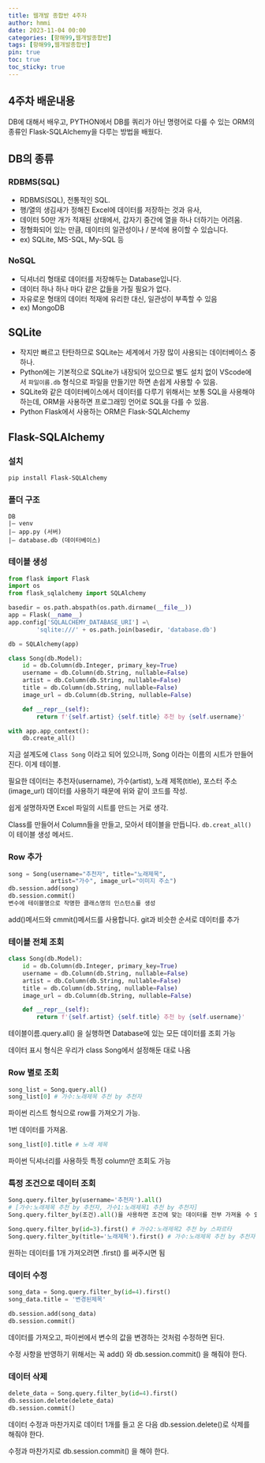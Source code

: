 ```yaml
---
title: 웹개발 종합반 4주차
author: hmmi
date: 2023-11-04 00:00
categories: [항해99,웹개발종합반]
tags: [항해99,웹개발종합반]
pin: true
toc: true
toc_sticky: true
---
```

## 4주차 배운내용

DB에 대해서 배우고, PYTHON에서 DB를 쿼리가 아닌 명령어로 다룰 수 있는 ORM의 종류인 Flask-SQLAlchemy을 다루는 방법을 배웠다.

## DB의 종류

### RDBMS(SQL)

- RDBMS(SQL), 전통적인 SQL. 
- 행/열의 생김새가 정해진 Excel에 데이터를 저장하는 것과 유사,
- 데이터 50만 개가 적재된 상태에서, 갑자기 중간에 열을 하나 더하기는 어려움.
- 정형화되어 있는 만큼, 데이터의 일관성이나 / 분석에 용이할 수 있습니다.
- ex) SQLite, MS-SQL, My-SQL 등

### NoSQL

- 딕셔너리 형태로 데이터를 저장해두는 Database입니다.
- 데이터 하나 하나 마다 같은 값들을 가질 필요가 없다.
- 자유로운 형태의 데이터 적재에 유리한 대신, 일관성이 부족할 수 있음
- ex) MongoDB

## SQLite

- 작지만 빠르고 탄탄하므로 SQLite는 세계에서 가장 많이 사용되는 데이터베이스 중 하나.
- Python에는 기본적으로 SQLite가 내장되어 있으므로 별도 설치 없이 VScode에서 `파일이름.db` 형식으로 파일을 만들기만 하면 손쉽게 사용할 수 있음.
- SQLite와 같은 데이터베이스에서 데이터를 다루기 위해서는 보통 SQL을 사용해야 하는데, ORM을 사용하면 프로그래밍 언어로 SQL을 다를 수 있음.
- Python Flask에서 사용하는 ORM은 Flask-SQLAlchemy

## Flask-SQLAlchemy

### 설치

```bash
pip install Flask-SQLAlchemy
```

### 폴더 구조
```
DB
|— venv
|— app.py (서버)
|— database.db (데이터베이스)
```

### 테이블 생성

```py
from flask import Flask
import os
from flask_sqlalchemy import SQLAlchemy

basedir = os.path.abspath(os.path.dirname(__file__))
app = Flask(__name__)
app.config['SQLALCHEMY_DATABASE_URI'] =\
        'sqlite:///' + os.path.join(basedir, 'database.db')

db = SQLAlchemy(app)

class Song(db.Model):
    id = db.Column(db.Integer, primary_key=True)
    username = db.Column(db.String, nullable=False)
    artist = db.Column(db.String, nullable=False)
    title = db.Column(db.String, nullable=False)
    image_url = db.Column(db.String, nullable=False)

    def __repr__(self):
        return f'{self.artist} {self.title} 추천 by {self.username}'

with app.app_context():
    db.create_all()
```

지금 설계도에 `Class Song` 이라고 되어 있으니까,  Song 이라는 이름의 시트가 만들어진다. 이게 테이블.

필요한 데이터는 추천자(username), 가수(artist), 노래 제목(title), 포스터 주소(image_url) 데이터를 사용하기 때문에 위와 같이 코드를 작성.

쉽게 설명하자면 Excel 파일의 시트를 만드는 거로 생각.

Class를 만들어서 Column들을 만들고, 모아서 테이블을 만듭니다. `db.creat_all()`이 테이블 생성 메서드.

### Row 추가

```py
song = Song(username="추천자", title="노래제목", 
            artist="가수", image_url="이미지 주소")
db.session.add(song)
db.session.commit()
변수에 테이블명으로 작명한 클래스명의 인스턴스를 생성
```

add()메서드와 cmmit()메서드를 사용합니다. git과 비슷한 순서로 데이터를 추가

### 테이블 전체 조회

```py
class Song(db.Model):
    id = db.Column(db.Integer, primary_key=True)
    username = db.Column(db.String, nullable=False)
    artist = db.Column(db.String, nullable=False)
    title = db.Column(db.String, nullable=False)
    image_url = db.Column(db.String, nullable=False)

    def __repr__(self):
        return f'{self.artist} {self.title} 추천 by {self.username}'
```

테이블이름.query.all() 을 실행하면 Database에 있는 모든 데이터를 조회 가능

데이터 표시 형식은 우리가 class Song에서 설정해둔 대로 나옴

### Row 별로 조회

```py
song_list = Song.query.all()
song_list[0] # 가수:노래제목 추천 by 추천자
```

파이썬 리스트 형식으로 row를 가져오기 가능.

1번 데이터를 가져옴.

```py
song_list[0].title # 노래 제목
```

파이썬 딕셔너리를 사용하듯 특정 column만 조회도 가능

### 특정 조건으로 데이터 조회

```py
Song.query.filter_by(username='추천자').all()
# [가수:노래제목 추천 by 추천자, 가수1:노래제목1 추천 by 추천자]
Song.query.filter_by(조건).all()을 사용하면 조건에 맞는 데이터를 전부 가져올 수 있음.

Song.query.filter_by(id=3).first() # 가수2:노래제목2 추천 by 스파르타
Song.query.filter_by(title='노래제목').first() # 가수:노래제목 추천 by 추천자
```

원하는 데이터를 1개 가져오려면 .first() 를 써주시면 됨

### 데이터 수정

```py
song_data = Song.query.filter_by(id=4).first()
song_data.title = '변경된제목'

db.session.add(song_data)
db.session.commit()
```

데이터를 가져오고, 파이썬에서 변수의 값을 변경하는 것처럼 수정하면  된다.

수정 사항을 반영하기 위해서는 꼭 add() 와 db.session.commit() 을 해줘야 한다.

### 데이터 삭제

```py
delete_data = Song.query.filter_by(id=4).first()
db.session.delete(delete_data)
db.session.commit()
```

데이터 수정과 마찬가지로 데이터 1개를 들고 온 다음 db.session.delete()로 삭제를 해줘야 한다.

수정과 마찬가지로 db.session.commit() 을 해야 한다.